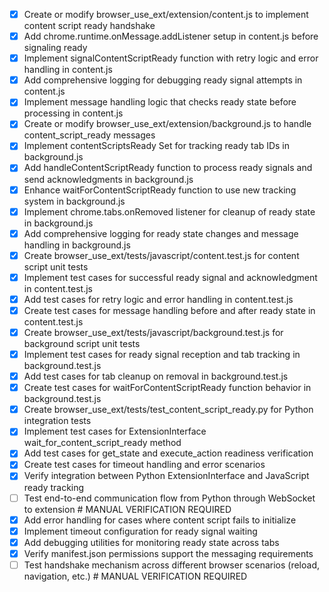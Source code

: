 - [x] Create or modify browser_use_ext/extension/content.js to implement content script ready handshake
- [x] Add chrome.runtime.onMessage.addListener setup in content.js before signaling ready
- [x] Implement signalContentScriptReady function with retry logic and error handling in content.js
- [x] Add comprehensive logging for debugging ready signal attempts in content.js
- [x] Implement message handling logic that checks ready state before processing in content.js
- [x] Create or modify browser_use_ext/extension/background.js to handle content_script_ready messages
- [x] Implement contentScriptsReady Set for tracking ready tab IDs in background.js
- [x] Add handleContentScriptReady function to process ready signals and send acknowledgments in background.js
- [x] Enhance waitForContentScriptReady function to use new tracking system in background.js
- [x] Implement chrome.tabs.onRemoved listener for cleanup of ready state in background.js
- [x] Add comprehensive logging for ready state changes and message handling in background.js
- [x] Create browser_use_ext/tests/javascript/content.test.js for content script unit tests
- [x] Implement test cases for successful ready signal and acknowledgment in content.test.js
- [x] Add test cases for retry logic and error handling in content.test.js
- [x] Create test cases for message handling before and after ready state in content.test.js
- [x] Create browser_use_ext/tests/javascript/background.test.js for background script unit tests
- [x] Implement test cases for ready signal reception and tab tracking in background.test.js
- [x] Add test cases for tab cleanup on removal in background.test.js
- [x] Create test cases for waitForContentScriptReady function behavior in background.test.js
- [x] Create browser_use_ext/tests/test_content_script_ready.py for Python integration tests
- [x] Implement test cases for ExtensionInterface wait_for_content_script_ready method
- [x] Add test cases for get_state and execute_action readiness verification
- [x] Create test cases for timeout handling and error scenarios
- [x] Verify integration between Python ExtensionInterface and JavaScript ready tracking
- [ ] Test end-to-end communication flow from Python through WebSocket to extension # MANUAL VERIFICATION REQUIRED
- [x] Add error handling for cases where content script fails to initialize
- [x] Implement timeout configuration for ready signal waiting
- [x] Add debugging utilities for monitoring ready state across tabs
- [x] Verify manifest.json permissions support the messaging requirements
- [ ] Test handshake mechanism across different browser scenarios (reload, navigation, etc.) # MANUAL VERIFICATION REQUIRED